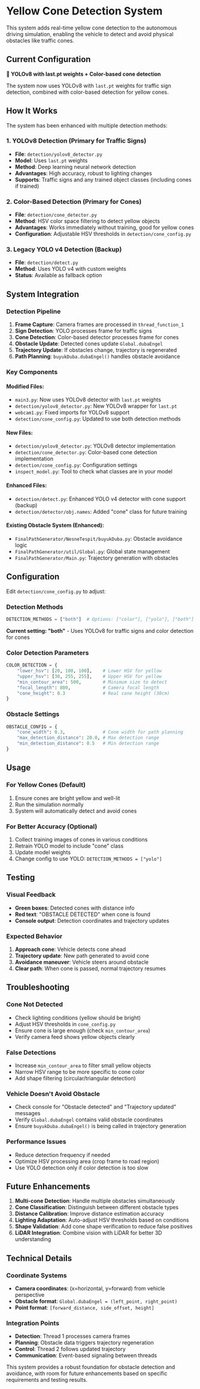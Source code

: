 # Yellow Cone Detection System

This system adds real-time yellow cone detection to the autonomous driving simulation, enabling the vehicle to detect and avoid physical obstacles like traffic cones.

## Current Configuration

**🎯 YOLOv8 with last.pt weights + Color-based cone detection**

The system now uses YOLOv8 with `last.pt` weights for traffic sign detection, combined with color-based detection for yellow cones.

## How It Works

The system has been enhanced with multiple detection methods:

### 1. YOLOv8 Detection (Primary for Traffic Signs)
- **File**: `detection/yolov8_detector.py`
- **Model**: Uses `last.pt` weights
- **Method**: Deep learning neural network detection
- **Advantages**: High accuracy, robust to lighting changes
- **Supports**: Traffic signs and any trained object classes (including cones if trained)

### 2. Color-Based Detection (Primary for Cones)
- **File**: `detection/cone_detector.py`
- **Method**: HSV color space filtering to detect yellow objects
- **Advantages**: Works immediately without training, good for yellow cones
- **Configuration**: Adjustable HSV thresholds in `detection/cone_config.py`

### 3. Legacy YOLO v4 Detection (Backup)
- **File**: `detection/detect.py`
- **Method**: Uses YOLO v4 with custom weights
- **Status**: Available as fallback option

## System Integration

### Detection Pipeline
1. **Frame Capture**: Camera frames are processed in `thread_function_1`
2. **Sign Detection**: YOLO processes frame for traffic signs
3. **Cone Detection**: Color-based detector processes frame for cones
4. **Obstacle Update**: Detected cones update `Global.dubaEngel`
5. **Trajectory Update**: If obstacles change, trajectory is regenerated
6. **Path Planning**: `buyukDuba.dubaEngel()` handles obstacle avoidance

### Key Components

#### Modified Files:
- `main3.py`: Now uses YOLOv8 detector with `last.pt` weights
- `detection/yolov8_detector.py`: New YOLOv8 wrapper for `last.pt`
- `webcam1.py`: Fixed imports for YOLOv8 support
- `detection/cone_config.py`: Updated to use both detection methods

#### New Files:
- `detection/yolov8_detector.py`: YOLOv8 detector implementation
- `detection/cone_detector.py`: Color-based cone detection implementation
- `detection/cone_config.py`: Configuration settings
- `inspect_model.py`: Tool to check what classes are in your model

#### Enhanced Files:
- `detection/detect.py`: Enhanced YOLO v4 detector with cone support (backup)
- `detection/detector/obj.names`: Added "cone" class for future training

#### Existing Obstacle System (Enhanced):
- `FinalPathGenerator/NesneTespit/buyukDuba.py`: Obstacle avoidance logic
- `FinalPathGenerator/util/Global.py`: Global state management
- `FinalPathGenerator/Main.py`: Trajectory generation with obstacles

## Configuration

Edit `detection/cone_config.py` to adjust:

### Detection Methods
```python
DETECTION_METHODS = ["both"]  # Options: ["color"], ["yolo"], ["both"]
```
**Current setting: "both"** - Uses YOLOv8 for traffic signs and color detection for cones

### Color Detection Parameters
```python
COLOR_DETECTION = {
    "lower_hsv": [20, 100, 100],    # Lower HSV for yellow
    "upper_hsv": [30, 255, 255],    # Upper HSV for yellow
    "min_contour_area": 500,        # Minimum size to detect
    "focal_length": 800,            # Camera focal length
    "cone_height": 0.3              # Real cone height (30cm)
}
```

### Obstacle Settings
```python
OBSTACLE_CONFIG = {
    "cone_width": 0.3,              # Cone width for path planning
    "max_detection_distance": 20.0, # Max detection range
    "min_detection_distance": 0.5   # Min detection range
}
```

## Usage

### For Yellow Cones (Default)
1. Ensure cones are bright yellow and well-lit
2. Run the simulation normally
3. System will automatically detect and avoid cones

### For Better Accuracy (Optional)
1. Collect training images of cones in various conditions
2. Retrain YOLO model to include "cone" class
3. Update model weights
4. Change config to use YOLO: `DETECTION_METHODS = ["yolo"]`

## Testing

### Visual Feedback
- **Green boxes**: Detected cones with distance info
- **Red text**: "OBSTACLE DETECTED" when cone is found
- **Console output**: Detection coordinates and trajectory updates

### Expected Behavior
1. **Approach cone**: Vehicle detects cone ahead
2. **Trajectory update**: New path generated to avoid cone
3. **Avoidance maneuver**: Vehicle steers around obstacle
4. **Clear path**: When cone is passed, normal trajectory resumes

## Troubleshooting

### Cone Not Detected
- Check lighting conditions (yellow should be bright)
- Adjust HSV thresholds in `cone_config.py`
- Ensure cone is large enough (check `min_contour_area`)
- Verify camera feed shows yellow objects clearly

### False Detections
- Increase `min_contour_area` to filter small yellow objects
- Narrow HSV range to be more specific to cone color
- Add shape filtering (circular/triangular detection)

### Vehicle Doesn't Avoid Obstacle
- Check console for "Obstacle detected" and "Trajectory updated" messages
- Verify `Global.dubaEngel` contains valid obstacle coordinates
- Ensure `buyukDuba.dubaEngel()` is being called in trajectory generation

### Performance Issues
- Reduce detection frequency if needed
- Optimize HSV processing area (crop frame to road region)
- Use YOLO detection only if color detection is too slow

## Future Enhancements

1. **Multi-cone Detection**: Handle multiple obstacles simultaneously
2. **Cone Classification**: Distinguish between different obstacle types
3. **Distance Calibration**: Improve distance estimation accuracy
4. **Lighting Adaptation**: Auto-adjust HSV thresholds based on conditions
5. **Shape Validation**: Add cone shape verification to reduce false positives
6. **LiDAR Integration**: Combine vision with LiDAR for better 3D understanding

## Technical Details

### Coordinate Systems
- **Camera coordinates**: (x=horizontal, y=forward) from vehicle perspective
- **Obstacle format**: `Global.dubaEngel = (left_point, right_point)`
- **Point format**: `[forward_distance, side_offset, height]`

### Integration Points
- **Detection**: Thread 1 processes camera frames
- **Planning**: Obstacle data triggers trajectory regeneration
- **Control**: Thread 2 follows updated trajectory
- **Communication**: Event-based signaling between threads

This system provides a robust foundation for obstacle detection and avoidance, with room for future enhancements based on specific requirements and testing results.
